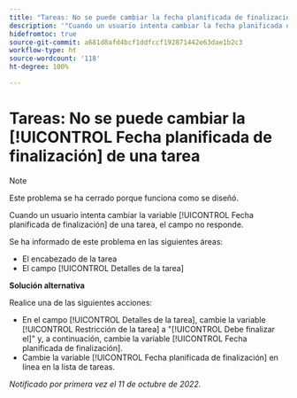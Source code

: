 ```yaml
---
title: "Tareas: No se puede cambiar la fecha planificada de finalización de una tarea"
description: '"Cuando un usuario intenta cambiar la fecha planificada de finalización de una tarea, el campo no responde" .'
hidefromtoc: true
source-git-commit: a681d8afd4bcf1ddfccf192871442e63dae1b2c3
workflow-type: ht
source-wordcount: '118'
ht-degree: 100%

---
```



# Tareas: No se puede cambiar la [!UICONTROL Fecha planificada de finalización] de una tarea

>[!NOTE]
>
>Este problema se ha cerrado porque funciona como se diseñó.

Cuando un usuario intenta cambiar la variable [!UICONTROL Fecha planificada de finalización] de una tarea, el campo no responde.

Se ha informado de este problema en las siguientes áreas:

* El encabezado de la tarea
* El campo [!UICONTROL Detalles de la tarea]

**Solución alternativa**

Realice una de las siguientes acciones:

* En el campo [!UICONTROL Detalles de la tarea], cambie la variable [!UICONTROL Restricción de la tarea] a &quot;[!UICONTROL Debe finalizar el]&quot; y, a continuación, cambie la variable [!UICONTROL Fecha planificada de finalización].
* Cambie la variable [!UICONTROL Fecha planificada de finalización] en línea en la lista de tareas.

_Notificado por primera vez el 11 de octubre de 2022._

